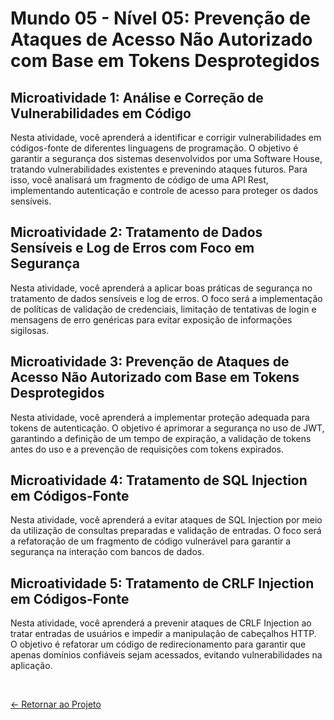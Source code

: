 # Mundo 05 - Nível 05: Prevenção de Ataques de Acesso Não Autorizado com Base em Tokens Desprotegidos

## Microatividade 1: Análise e Correção de Vulnerabilidades em Código

Nesta atividade, você aprenderá a identificar e corrigir vulnerabilidades em códigos-fonte de diferentes linguagens de programação. O objetivo é garantir a segurança dos sistemas desenvolvidos por uma Software House, tratando vulnerabilidades existentes e prevenindo ataques futuros. Para isso, você analisará um fragmento de código de uma API Rest, implementando autenticação e controle de acesso para proteger os dados sensíveis.

## Microatividade 2: Tratamento de Dados Sensíveis e Log de Erros com Foco em Segurança

Nesta atividade, você aprenderá a aplicar boas práticas de segurança no tratamento de dados sensíveis e log de erros. O foco será a implementação de políticas de validação de credenciais, limitação de tentativas de login e mensagens de erro genéricas para evitar exposição de informações sigilosas.

## Microatividade 3: Prevenção de Ataques de Acesso Não Autorizado com Base em Tokens Desprotegidos

Nesta atividade, você aprenderá a implementar proteção adequada para tokens de autenticação. O objetivo é aprimorar a segurança no uso de JWT, garantindo a definição de um tempo de expiração, a validação de tokens antes do uso e a prevenção de requisições com tokens expirados.

## Microatividade 4: Tratamento de SQL Injection em Códigos-Fonte

Nesta atividade, você aprenderá a evitar ataques de SQL Injection por meio da utilização de consultas preparadas e validação de entradas. O foco será a refatoração de um fragmento de código vulnerável para garantir a segurança na interação com bancos de dados.

## Microatividade 5: Tratamento de CRLF Injection em Códigos-Fonte

Nesta atividade, você aprenderá a prevenir ataques de CRLF Injection ao tratar entradas de usuários e impedir a manipulação de cabeçalhos HTTP. O objetivo é refatorar um código de redirecionamento para garantir que apenas domínios confiáveis sejam acessados, evitando vulnerabilidades na aplicação.

<br>
  
[<- Retornar ao Projeto](https://github.com/GilvanPOliveira/FullStack/tree/main/Mundo05/softwareSeguranca/microAtividades)




